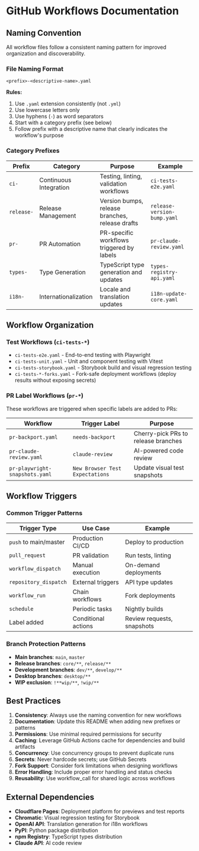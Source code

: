 # GitHub Workflows Documentation

## Naming Convention

All workflow files follow a consistent naming pattern for improved organization and discoverability.

### File Naming Format

```
<prefix>-<descriptive-name>.yaml
```

**Rules:**
1. Use `.yaml` extension consistently (not `.yml`)
2. Use lowercase letters only
3. Use hyphens (`-`) as word separators
4. Start with a category prefix (see below)
5. Follow prefix with a descriptive name that clearly indicates the workflow's purpose

### Category Prefixes

| Prefix | Category | Purpose | Example |
|--------|----------|---------|---------|
| `ci-` | Continuous Integration | Testing, linting, validation workflows | `ci-tests-e2e.yaml` |
| `release-` | Release Management | Version bumps, release branches, release drafts | `release-version-bump.yaml` |
| `pr-` | PR Automation | PR-specific workflows triggered by labels | `pr-claude-review.yaml` |
| `types-` | Type Generation | TypeScript type generation and updates | `types-registry-api.yaml` |
| `i18n-` | Internationalization | Locale and translation updates | `i18n-update-core.yaml` |

## Workflow Organization

### Test Workflows (`ci-tests-*`)
- `ci-tests-e2e.yaml` - End-to-end testing with Playwright
- `ci-tests-unit.yaml` - Unit and component testing with Vitest
- `ci-tests-storybook.yaml` - Storybook build and visual regression testing
- `ci-tests-*-forks.yaml` - Fork-safe deployment workflows (deploy results without exposing secrets)

### PR Label Workflows (`pr-*`)
These workflows are triggered when specific labels are added to PRs:

| Workflow | Trigger Label | Purpose |
|----------|---------------|---------|
| `pr-backport.yaml` | `needs-backport` | Cherry-pick PRs to release branches |
| `pr-claude-review.yaml` | `claude-review` | AI-powered code review |
| `pr-playwright-snapshots.yaml` | `New Browser Test Expectations` | Update visual test snapshots |

## Workflow Triggers

### Common Trigger Patterns

| Trigger Type | Use Case | Example |
|--------------|----------|---------|
| `push` to main/master | Production CI/CD | Deploy to production |
| `pull_request` | PR validation | Run tests, linting |
| `workflow_dispatch` | Manual execution | On-demand deployments |
| `repository_dispatch` | External triggers | API type updates |
| `workflow_run` | Chain workflows | Fork deployments |
| `schedule` | Periodic tasks | Nightly builds |
| Label added | Conditional actions | Review requests, snapshots |

### Branch Protection Patterns

- **Main branches**: `main`, `master`
- **Release branches**: `core/**`, `release/**`
- **Development branches**: `dev/**`, `develop/**`
- **Desktop branches**: `desktop/**`
- **WIP exclusion**: `!**wip/**`, `!wip/**`

## Best Practices

1. **Consistency**: Always use the naming convention for new workflows
2. **Documentation**: Update this README when adding new prefixes or patterns
3. **Permissions**: Use minimal required permissions for security
4. **Caching**: Leverage GitHub Actions cache for dependencies and build artifacts
5. **Concurrency**: Use concurrency groups to prevent duplicate runs
6. **Secrets**: Never hardcode secrets; use GitHub Secrets
7. **Fork Support**: Consider fork limitations when designing workflows
8. **Error Handling**: Include proper error handling and status checks
9. **Reusability**: Use workflow_call for shared logic across workflows

## External Dependencies

- **Cloudflare Pages**: Deployment platform for previews and test reports
- **Chromatic**: Visual regression testing for Storybook
- **OpenAI API**: Translation generation for i18n workflows
- **PyPI**: Python package distribution
- **npm Registry**: TypeScript types distribution
- **Claude API**: AI code review